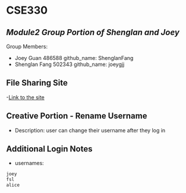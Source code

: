 # CSE330
## _Module2 Group Portion of Shenglan and Joey_

Group Members:

 - Joey Guan 486588 github_name: ShenglanFang
 - Shenglan Fang 502343 github_name: joeygjj

## File Sharing Site

-[Link to the site](http://ec2-3-22-224-246.us-east-2.compute.amazonaws.com/~CSE330Fslllllki/fileSharing.php)

## Creative Portion - Rename Username

- Description: user can change their username after they log in



## Additional Login Notes

 - usernames: 
```sh
joey
fsl
alice
```
